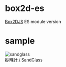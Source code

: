 # box2d-es
[Box2DJS](http://box2d-js.sourceforge.net/) ES module version  

# sample

![sandglass](https://code4sabae.github.io/box2d-es/samples/sandglass.png)  
[砂時計 / SandGlass](https://code4sabae.github.io/box2d-es/samples/sandglass.html)  

